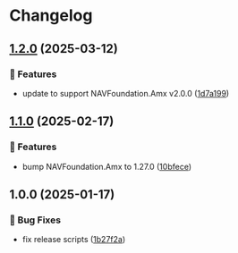 # Changelog

## [1.2.0](https://github.com/Norgate-AV/NAVDatabase.Amx.GenericDocCamUI/compare/v1.1.0...v1.2.0) (2025-03-12)

### 🌟 Features

- update to support NAVFoundation.Amx v2.0.0 ([1d7a199](https://github.com/Norgate-AV/NAVDatabase.Amx.GenericDocCamUI/commit/1d7a19992a3777aec4a72cbe0a01217dc39b9617))

## [1.1.0](https://github.com/Norgate-AV/NAVDatabase.Amx.GenericDocCamUI/compare/v1.0.0...v1.1.0) (2025-02-17)

### 🌟 Features

- bump NAVFoundation.Amx to 1.27.0 ([10bfece](https://github.com/Norgate-AV/NAVDatabase.Amx.GenericDocCamUI/commit/10bfece80654e4ef6fcf5c138d41665037c57821))

## 1.0.0 (2025-01-17)

### 🐛 Bug Fixes

- fix release scripts ([1b27f2a](https://github.com/Norgate-AV/NAVDatabase.Amx.GenericDocCamUI/commit/1b27f2aa87dda362c1e27488d6c18304c3623a7e))
